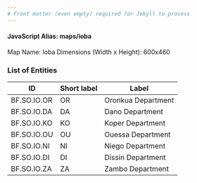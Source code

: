 ```yaml
---
# Front matter (even empty) required for Jekyll to process
---
```


#### JavaScript Alias: maps/ioba

Map Name: Ioba
Dimensions (Width x Height): 600x460

### List of Entities

ID | Short label | Label
---|---|---|
BF.SO.IO.OR|OR|Oronkua Department
BF.SO.IO.DA|DA|Dano Department
BF.SO.IO.KO|KO|Koper Department
BF.SO.IO.OU|OU|Ouessa Department
BF.SO.IO.NI|NI|Niego Department
BF.SO.IO.DI|DI|Dissin Department
BF.SO.IO.ZA|ZA|Zambo Department

